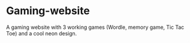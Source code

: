 # Gaming-website
A gaming website with 3 working games (Wordle, memory game, Tic Tac Toe) and a cool neon design. 

